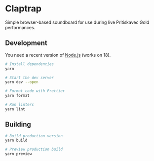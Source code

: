 # Claptrap

Simple browser-based soundboard for use during live Pritiskavec Gold performances.

## Development

You need a recent version of [Node.js](https://nodejs.org/) (works on 18).

```bash
# Install dependencies
yarn

# Start the dev server
yarn dev --open

# Format code with Prettier
yarn format

# Run linters
yarn lint
```

## Building

```bash
# Build production version
yarn build

# Preview production build
yarn preview
```
